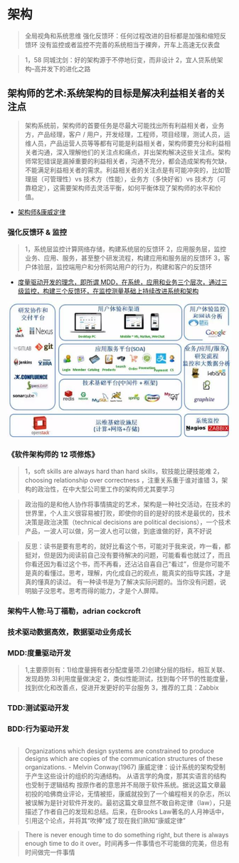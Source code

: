 # 架构

>全局视角和系统思维
>强化反馈环：任何过程改进的目标都是加强和缩短反馈环
>没有监控或者监控不完善的系统相当于裸奔，开车上高速无仪表盘


>1，58 同城沈剑：好的架构源于不停地衍变，而非设计
>2，宜人贷系统架构–高并发下的进化之路

## 架构师的艺术:系统架构的目标是解决利益相关者的关注点
>架构系统前，架构师的首要任务是尽最大可能找出所有利益相关者，业务方，产品经理，客户 / 用户，开发经理，工程师，项目经理，测试人员，运维人员，产品运营人员等等都有可能是利益相关者，架构师要充分和利益相关者沟通，深入理解他们的关注点和痛点，并出架构解决这些关注点。架构师常犯错误是漏掉重要的利益相关者，沟通不充分，都会造成架构有欠缺，不能满足利益相关者的需求。利益相关者的关注点是有可能冲突的，比如管理层（可管理性）vs 技术方（性能），业务方（多快好省）vs 技术方（可靠稳定），这需要架构师去灵活平衡，如何平衡体现了架构师的水平和价值。

* [架构师&康威定律](https://www.infoq.cn/article/every-architect-should-study-conway-law)

### 强化反馈环 & 监控
>1，系统层监控计算网络存储，构建系统层的反馈环
>2，应用服务层，监控业务、应用、服务，甚至整个研发流程，构建应用和服务层的反馈环
>3，客户体验层，监控端用户和分析网站用户的行为，构建和客户的反馈环

* [度量驱动开发的理念，即所谓 MDD，在系统，应用和业务三个层次，通过三级监控，构建三个反馈环，在监控测量基础上持续改进系统和架构](http://www.infoq.com/cn/articles/metrics-driven-development)
  
![](./res/architecture-monitor.jpg "")

### 《软件架构师的 12 项修炼》
>1，soft skills are always hard than hard skills，软技能比硬技能难
>2，choosing relationship over correctness ，注重关系重于谁对谁错
>3，架构的政治性，在中大型公司里工作的架构师尤其要学习

>政治指的是和他人协作将事情搞定的艺术，架构是一种社交活动，在技术的世界里，个人主义很容易被打败，即使你的目的是好的技术是最优的，技术决策是政治决策（technical decisions are political decisions），一个技术产品，一波人可以做，另一波人也可以做，到底谁做的好，真不好说

>反思：读书是要有思考的，就好比看这个书，可能对于我来说，咋一看，都挺对，但是因为阅读前自己没有要待解决的问题，可能看看也就过了，而且你看还因为看过这个书，而不再看，还沾沾自喜自己“看过”，但是你可能不是真的看懂过。思考，理解，内化成自己的观点，能真实的指导实践，才是真的懂真的读过。
>有一种读书是为了解决实际问题的。当你没有问题，说明脑子没思考。思考而得的能力，才是个人屏障。

### 架构牛人物:马丁福勒，adrian cockcroft 

### 技术驱动数据高效，数据驱动业务成长

### MDD:度量驱动开发
>1,主要原则有：1)给度量拥有者分配度量项.2)创建分层的指标，相互关联、发现趋势.3)利用度量做决定
>2，类似性能测试，找到每个环节的性能度量，找到优化和改善点，促进开发更好的平台服务
>3，推荐的工具：Zabbix 

### TDD:测试驱动开发

### BDD:行为驱动开发


## 
>Organizations which design systems are constrained to produce designs which are copies of the communication structures of these organizations. - Melvin Conway(1967)
>康威定律：设计系统的架构受制于产生这些设计的组织的沟通结构。
>从语言学的角度，那其实语言的结构也受制于逻辑结构
>按原作者的意思并不局限于软件系统。据说这篇文章最初投的哈佛商业评论，无情被拒，康威就投到了一个编程相关的杂志，所以被误解为是针对软件开发的。最初这篇文章显然不敢自称定律（law），只是描述了作者自己的发现和总结。后来，在Brooks Law著名的人月神话中，引用这个论点，并将其“吹捧”成了现在我们熟知“康威定律”

>There is never enough time to do something right, but there is always enough time to do it over。时间再多一件事情也不可能做的完美，但总有时间做完一件事情
